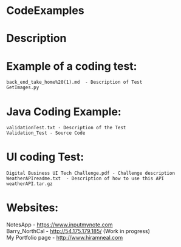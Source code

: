 # CodeExamples

# Description


# Example of a coding test:  
    back_end_take_home%20(1).md  - Description of Test  
    GetImages.py 

# Java Coding Example:  
    validationTest.txt - Description of the Test
    Validation_Test - Source Code  
    
# UI coding Test:  
    Digital Business UI Tech Challenge.pdf - Challenge description  
    WeatherAPIreadme.txt  - Description of how to use this API  
    weatherAPI.tar.gz  
    
# Websites:  
NotesApp - https://www.inputmynote.com  
Barry_NorthCal - http://54.175.179.185/  (Work in progress)   
My Portfolio page - http://www.hiramneal.com
